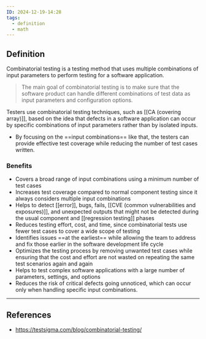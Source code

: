 ```yaml
---
ID: 2024-12-19-14:28
tags:
  - definition
  - math
---
```

## Definition
 
 Combinatorial testing is a testing method that uses multiple combinations of input parameters to perform testing for a software application.
 
> The main goal of combinatorial testing is to make sure that the software product can handle different combinations of test data as input parameters and configuration options. 

Testers use combinatorial testing techniques, such as [[CA (covering array)]], based on the idea that defects in a software application can occur by specific combinations of input parameters rather than by isolated inputs.
- By focusing on the ==input combinations== like that, the testers can provide effective test coverage while reducing the number of test cases written. 

### Benefits

- Covers a broad range of input combinations using a minimum number of test cases
- Increases test coverage compared to normal component testing since it always considers multiple input combinations
- Helps to detect [[error]], bugs, fails, [[CVE (common vulnerabilities and exposures)]], and unexpected outputs that might not be detected during the usual component and [[regression testing]] phases
- Reduces testing effort, cost, and time, since combinatorial tests use fewer test cases to cover a wide scope of testing
- Identifies issues ==at the earliest== while allowing the team to address and fix those earlier in the software development life cycle
- Optimizes the testing process by removing unwanted test cases while ensuring that the cost and effort are not wasted on repeating the same test scenarios again and again
- Helps to test complex software applications with a large number of parameters, settings, and options
- Reduces the risk of critical defects going unnoticed, which can occur only when handling specific input combinations.

---
## References
- https://testsigma.com/blog/combinatorial-testing/